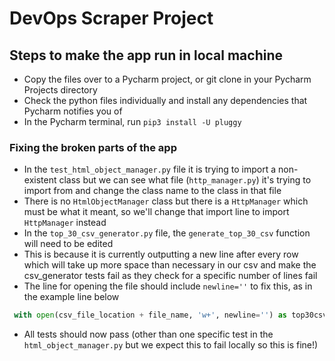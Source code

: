 # DevOps Scraper Project

## Steps to make the app run in local machine
- Copy the files over to a Pycharm project, or git clone in your Pycharm Projects directory
- Check the python files individually and install any dependencies that Pycharm notifies you of
- In the Pycharm terminal, run `pip3 install -U pluggy`
### Fixing the broken parts of the app
- In the `test_html_object_manager.py` file it is trying to import a non-existent class but we can see what file
 (`http_manager.py`) it's trying to import from and change the class name to the class in that file
- There is no `HtmlObjectManager` class but there is a `HttpManager` which must be what it meant, so we'll change
 that import line to import `HttpManager` instead
- In the `top_30_csv_generator.py` file, the `generate_top_30_csv` function will need to be edited
- This is because it is currently outputting a new line after every row which will take up more space than necessary
 in our csv and make the csv_generator tests fail as they check for a specific number of lines
 fail
- The line for opening the file should include `newline=''` to fix this, as in the example line below
```python
 with open(csv_file_location + file_name, 'w+', newline='') as top30csv:
```
- All tests should now pass (other than one specific test in the `html_object_manager.py` but we expect this to fail
 locally so this is fine!)